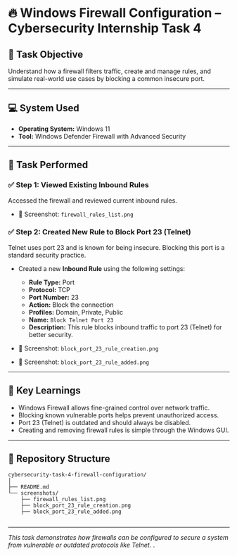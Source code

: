 
# 🔥 Windows Firewall Configuration – Cybersecurity Internship Task 4

## 🎯 Task Objective
Understand how a firewall filters traffic, create and manage rules, and simulate real-world use cases by blocking a common insecure port.

---

## 💻 System Used
- **Operating System:** Windows 11
- **Tool:** Windows Defender Firewall with Advanced Security

---

## 🔧 Task Performed

### ✅ Step 1: Viewed Existing Inbound Rules
Accessed the firewall and reviewed current inbound rules.
- 📸 Screenshot: `firewall_rules_list.png`

### ✅ Step 2: Created New Rule to Block Port 23 (Telnet)
Telnet uses port 23 and is known for being insecure. Blocking this port is a standard security practice.

- Created a new **Inbound Rule** using the following settings:
  - **Rule Type:** Port
  - **Protocol:** TCP
  - **Port Number:** 23
  - **Action:** Block the connection
  - **Profiles:** Domain, Private, Public
  - **Name:** `Block Telnet Port 23`
  - **Description:** This rule blocks inbound traffic to port 23 (Telnet) for better security.

- 📸 Screenshot: `block_port_23_rule_creation.png`
- 📸 Screenshot: `block_port_23_rule_added.png`

---

## 🧠 Key Learnings

- Windows Firewall allows fine-grained control over network traffic.
- Blocking known vulnerable ports helps prevent unauthorized access.
- Port 23 (Telnet) is outdated and should always be disabled.
- Creating and removing firewall rules is simple through the Windows GUI.

---

## 📁 Repository Structure

```
cybersecurity-task-4-firewall-configuration/
│
├── README.md
└── screenshots/
    ├── firewall_rules_list.png
    ├── block_port_23_rule_creation.png
    ├── block_port_23_rule_added.png
    
```

---
*This task demonstrates how firewalls can be configured to secure a system from vulnerable or outdated protocols like Telnet.*
.
